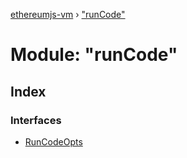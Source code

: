 [ethereumjs-vm](../README.md) › ["runCode"](_runcode_.md)

# Module: "runCode"

## Index

### Interfaces

* [RunCodeOpts](../interfaces/_runcode_.runcodeopts.md)
